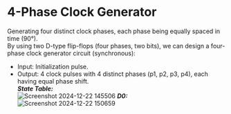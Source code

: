 # 4-Phase Clock Generator
Generating four distinct clock phases, each phase being equally spaced in time (90°).<br>
By using two D-type flip-flops (four phases, two bits), we can design a four-phase clock generator circuit (synchronous):
- Input: Initialization pulse.
- Output: 4 clock pulses with 4 distinct phases (p1, p2, p3, p4), each having equal phase shift.<br>
***State Table:***<br>
![Screenshot 2024-12-22 145506](https://github.com/user-attachments/assets/6378ceda-7af9-4b35-a040-ccb4aba56ef3)
***D0:***
![Screenshot 2024-12-22 150659](https://github.com/user-attachments/assets/a76729bc-e91a-4ff3-a195-edd9f98374ec)
